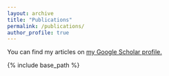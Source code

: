```yaml
---
layout: archive
title: "Publications"
permalink: /publications/
author_profile: true
---
```



  You can find my articles on <u><a href="{{author.googlescholar}}">my Google Scholar profile</a>.</u>


{% include base_path %}


